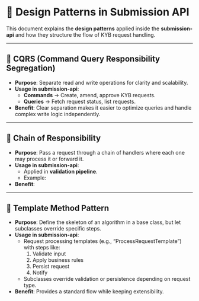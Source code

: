 # 🧩 Design Patterns in Submission API

This document explains the **design patterns** applied inside the **submission-api** and how they structure the flow of KYB request handling.  

---

## 🔹 CQRS (Command Query Responsibility Segregation)
- **Purpose**: Separate read and write operations for clarity and scalability.  
- **Usage in submission-api**:  
  - **Commands** → Create, amend, approve KYB requests.  
  - **Queries** → Fetch request status, list requests.  
- **Benefit**: Clear separation makes it easier to optimize queries and handle complex write logic independently.  

---

## 🔹 Chain of Responsibility
- **Purpose**: Pass a request through a chain of handlers where each one may process it or forward it.  
- **Usage in submission-api**:  
  - Applied in **validation pipeline**.  
  - Example: 
- **Benefit**: 

---

## 🔹 Template Method Pattern
- **Purpose**: Define the skeleton of an algorithm in a base class, but let subclasses override specific steps.  
- **Usage in submission-api**:  
  - Request processing templates (e.g., “ProcessRequestTemplate”) with steps like:  
    1. Validate input  
    2. Apply business rules  
    3. Persist request  
    4. Notify  
  - Subclasses override validation or persistence depending on request type.  
- **Benefit**: Provides a standard flow while keeping extensibility.  
